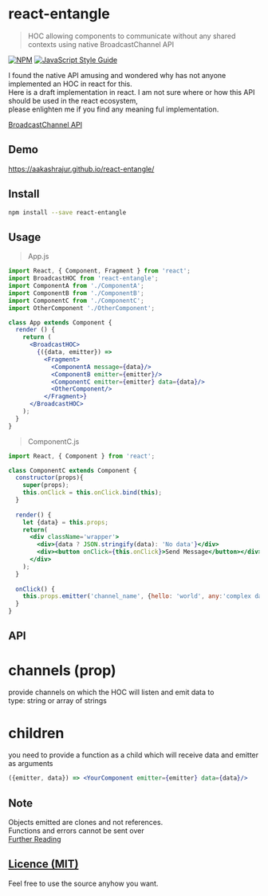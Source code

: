 # react-entangle

> HOC allowing components to communicate without any shared contexts using native BroadcastChannel API

[![NPM](https://img.shields.io/npm/v/react-entangle.svg)](https://www.npmjs.com/package/react-entangle) [![JavaScript Style Guide](https://img.shields.io/badge/code_style-standard-brightgreen.svg)](https://standardjs.com)


I found the native API amusing and wondered why has not anyone implemented an HOC in react for this.  
Here is a draft implementation in react. I am not sure where or how this API should be used in the react ecosystem,  
please enlighten me if you find any meaning ful implementation.

[BroadcastChannel API](https://developer.mozilla.org/en-US/docs/Web/API/Broadcast_Channel_API)


## Demo
https://aakashrajur.github.io/react-entangle/


## Install

```bash
npm install --save react-entangle
```

## Usage

> App.js
```jsx harmony
import React, { Component, Fragment } from 'react';
import BroadcastHOC from 'react-entangle';
import ComponentA from './ComponentA';
import ComponentB from './ComponentB';
import ComponentC from './ComponentC';
import OtherComponent './OtherComponent';

class App extends Component {
  render () {
    return (
      <BroadcastHOC>
        {({data, emitter}) => 
          <Fragment>
            <ComponentA message={data}/>
            <ComponentB emitter={emitter}/>
            <ComponentC emitter={emitter} data={data}/>
            <OtherComponent/>
          </Fragment>}
      </BroadcastHOC>
    );
  }
}
```



> ComponentC.js
```jsx harmony
import React, { Component } from 'react';

class ComponentC extends Component {
  constructor(props){
    super(props);
    this.onClick = this.onClick.bind(this);
  }
  
  render() {
    let {data} = this.props;
    return(
	  <div className='wrapper'>
		<div>{data ? JSON.stringify(data): 'No data'}</div>
		<div><button onClick={this.onClick}>Send Message</button></div>
	  </div>
	);
  }
  
  onClick() {
    this.props.emitter('channel_name', {hello: 'world', any:'complex data'});
  }
}
```


## API
# channels (prop)  
provide channels on which the HOC will listen and emit data to  
type: string or array of strings

# children
you need to provide a function as a child which will receive data and emitter as arguments
```jsx harmony
({emitter, data}) => <YourComponent emitter={emitter} data={data}/>
```

## Note
Objects emitted are clones and not references.  
Functions and errors cannot be sent over  
[Further Reading](https://developer.mozilla.org/en-US/docs/Web/API/Web_Workers_API/Structured_clone_algorithm)

## [Licence (MIT)](https://github.com/aakashRajur/react-entangle/blob/master/LICENCE)
Feel free to use the source anyhow you want.
